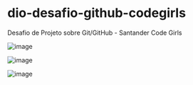 # dio-desafio-github-codegirls
Desafio de Projeto sobre Git/GitHub - Santander Code Girls



![image](https://user-images.githubusercontent.com/56557766/179558942-97cf291d-67c2-4ca8-b9e9-a10c50b52f05.png)


![image](https://user-images.githubusercontent.com/56557766/179560730-a9531c23-0e53-4ce3-92a8-64a62ce46ba9.png)





![image](https://user-images.githubusercontent.com/56557766/179764983-70b017dc-552d-44bf-8b30-882d3a75d17c.png)



